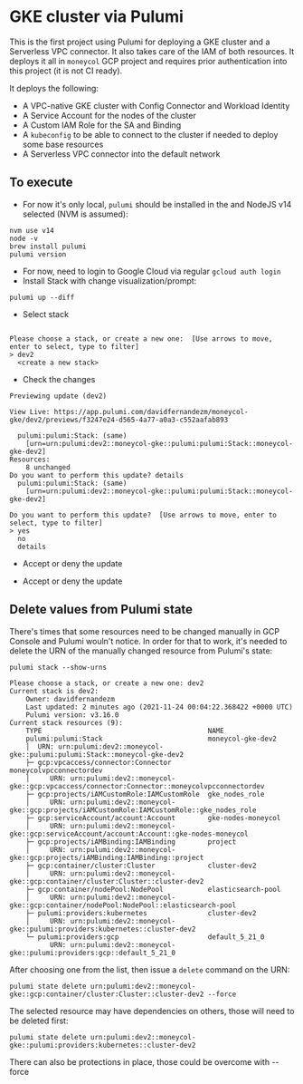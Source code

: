 # GKE cluster via Pulumi

This is the first project using Pulumi for deploying a GKE cluster and a Serverless VPC connector.
It also takes care of the IAM of both resources. It deploys it all in `moneycol` GCP project and requires
prior authentication into this project (it is not CI ready).

It deploys the following:

- A VPC-native GKE cluster with Config Connector and Workload Identity
- A Service Account for the nodes of the cluster
- A Custom IAM Role for the SA and Binding
- A `kubeconfig` to be able to connect to the cluster if needed to deploy some base resources
- A Serverless VPC connector into the default network

## To execute

- For now it's only local, `pulumi` should be installed in the and NodeJS v14 selected (NVM is assumed):

```
nvm use v14
node -v
brew install pulumi
pulumi version
```

- For now, need to login to Google Cloud via regular `gcloud auth login`
- Install Stack with change visualization/prompt:

```
pulumi up --diff
```

- Select stack

```
                                                                                                              
Please choose a stack, or create a new one:  [Use arrows to move, enter to select, type to filter]
> dev2
  <create a new stack>
```


- Check the changes
```
Previewing update (dev2)

View Live: https://app.pulumi.com/davidfernandezm/moneycol-gke/dev2/previews/f3247e24-d565-4a77-a0a3-c552aafab893

  pulumi:pulumi:Stack: (same)
    [urn=urn:pulumi:dev2::moneycol-gke::pulumi:pulumi:Stack::moneycol-gke-dev2]
Resources:
    8 unchanged
Do you want to perform this update? details
  pulumi:pulumi:Stack: (same)
    [urn=urn:pulumi:dev2::moneycol-gke::pulumi:pulumi:Stack::moneycol-gke-dev2]

Do you want to perform this update?  [Use arrows to move, enter to select, type to filter]
> yes
  no
  details
```

- Accept or deny the update

- Accept or deny the update

## Delete values from Pulumi state

There's times that some resources need to be changed manually in GCP Console and Pulumi wouln't notice. In order for that to work, it's needed to delete the URN of the manually changed resource from Pulumi's state:

```
pulumi stack --show-urns

Please choose a stack, or create a new one: dev2
Current stack is dev2:
    Owner: davidfernandezm
    Last updated: 2 minutes ago (2021-11-24 00:04:22.368422 +0000 UTC)
    Pulumi version: v3.16.0
Current stack resources (9):
    TYPE                                         NAME
    pulumi:pulumi:Stack                          moneycol-gke-dev2
    │  URN: urn:pulumi:dev2::moneycol-gke::pulumi:pulumi:Stack::moneycol-gke-dev2
    ├─ gcp:vpcaccess/connector:Connector         moneycolvpcconnectordev
    │     URN: urn:pulumi:dev2::moneycol-gke::gcp:vpcaccess/connector:Connector::moneycolvpcconnectordev
    ├─ gcp:projects/iAMCustomRole:IAMCustomRole  gke_nodes_role
    │     URN: urn:pulumi:dev2::moneycol-gke::gcp:projects/iAMCustomRole:IAMCustomRole::gke_nodes_role
    ├─ gcp:serviceAccount/account:Account        gke-nodes-moneycol
    │     URN: urn:pulumi:dev2::moneycol-gke::gcp:serviceAccount/account:Account::gke-nodes-moneycol
    ├─ gcp:projects/iAMBinding:IAMBinding        project
    │     URN: urn:pulumi:dev2::moneycol-gke::gcp:projects/iAMBinding:IAMBinding::project
    ├─ gcp:container/cluster:Cluster             cluster-dev2
    │     URN: urn:pulumi:dev2::moneycol-gke::gcp:container/cluster:Cluster::cluster-dev2
    ├─ gcp:container/nodePool:NodePool           elasticsearch-pool
    │     URN: urn:pulumi:dev2::moneycol-gke::gcp:container/nodePool:NodePool::elasticsearch-pool
    ├─ pulumi:providers:kubernetes               cluster-dev2
    │     URN: urn:pulumi:dev2::moneycol-gke::pulumi:providers:kubernetes::cluster-dev2
    └─ pulumi:providers:gcp                      default_5_21_0
          URN: urn:pulumi:dev2::moneycol-gke::pulumi:providers:gcp::default_5_21_0
```

After choosing one from the list, then issue a `delete` command on the URN:

```
pulumi state delete urn:pulumi:dev2::moneycol-gke::gcp:container/cluster:Cluster::cluster-dev2 --force
```

The selected resource may have dependencies on others, those will need to be deleted first:

```
pulumi state delete urn:pulumi:dev2::moneycol-gke::pulumi:providers:kubernetes::cluster-dev2
```

There can also be protections in place, those could be overcome with --force
